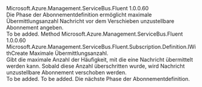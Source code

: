 <Type Name="IWithMessageMovedToDeadLetterSubscriptionOnMaxDeliveryCount" FullName="Microsoft.Azure.Management.ServiceBus.Fluent.Subscription.Definition.IWithMessageMovedToDeadLetterSubscriptionOnMaxDeliveryCount">
  <TypeSignature Language="C#" Value="public interface IWithMessageMovedToDeadLetterSubscriptionOnMaxDeliveryCount" />
  <TypeSignature Language="ILAsm" Value=".class public interface auto ansi abstract IWithMessageMovedToDeadLetterSubscriptionOnMaxDeliveryCount" />
  <TypeSignature Language="DocId" Value="T:Microsoft.Azure.Management.ServiceBus.Fluent.Subscription.Definition.IWithMessageMovedToDeadLetterSubscriptionOnMaxDeliveryCount" />
  <TypeSignature Language="VB.NET" Value="Public Interface IWithMessageMovedToDeadLetterSubscriptionOnMaxDeliveryCount" />
  <TypeSignature Language="F#" Value="type IWithMessageMovedToDeadLetterSubscriptionOnMaxDeliveryCount = interface" />
  <AssemblyInfo>
    <AssemblyName>Microsoft.Azure.Management.ServiceBus.Fluent</AssemblyName>
    <AssemblyVersion>1.0.0.60</AssemblyVersion>
  </AssemblyInfo>
  <Interfaces />
  <Docs>
    <summary>
            Die Phase der Abonnementdefinition ermöglicht maximale Übermittlungsanzahl Nachricht vor dem Verschieben unzustellbare Abonnement angeben.
            </summary>
    <remarks>To be added.</remarks>
  </Docs>
  <Members>
    <Member MemberName="WithMessageMovedToDeadLetterSubscriptionOnMaxDeliveryCount">
      <MemberSignature Language="C#" Value="public Microsoft.Azure.Management.ServiceBus.Fluent.Subscription.Definition.IWithCreate WithMessageMovedToDeadLetterSubscriptionOnMaxDeliveryCount (int deliveryCount);" />
      <MemberSignature Language="ILAsm" Value=".method public hidebysig newslot virtual instance class Microsoft.Azure.Management.ServiceBus.Fluent.Subscription.Definition.IWithCreate WithMessageMovedToDeadLetterSubscriptionOnMaxDeliveryCount(int32 deliveryCount) cil managed" />
      <MemberSignature Language="DocId" Value="M:Microsoft.Azure.Management.ServiceBus.Fluent.Subscription.Definition.IWithMessageMovedToDeadLetterSubscriptionOnMaxDeliveryCount.WithMessageMovedToDeadLetterSubscriptionOnMaxDeliveryCount(System.Int32)" />
      <MemberSignature Language="VB.NET" Value="Public Function WithMessageMovedToDeadLetterSubscriptionOnMaxDeliveryCount (deliveryCount As Integer) As IWithCreate" />
      <MemberSignature Language="F#" Value="abstract member WithMessageMovedToDeadLetterSubscriptionOnMaxDeliveryCount : int -&gt; Microsoft.Azure.Management.ServiceBus.Fluent.Subscription.Definition.IWithCreate" Usage="iWithMessageMovedToDeadLetterSubscriptionOnMaxDeliveryCount.WithMessageMovedToDeadLetterSubscriptionOnMaxDeliveryCount deliveryCount" />
      <MemberType>Method</MemberType>
      <AssemblyInfo>
        <AssemblyName>Microsoft.Azure.Management.ServiceBus.Fluent</AssemblyName>
        <AssemblyVersion>1.0.0.60</AssemblyVersion>
      </AssemblyInfo>
      <ReturnValue>
        <ReturnType>Microsoft.Azure.Management.ServiceBus.Fluent.Subscription.Definition.IWithCreate</ReturnType>
      </ReturnValue>
      <Parameters>
        <Parameter Name="deliveryCount" Type="System.Int32" />
      </Parameters>
      <Docs>
        <param name="deliveryCount">Maximale Übermittlungsanzahl.</param>
        <summary>
            Gibt die maximale Anzahl der Häufigkeit, mit die eine Nachricht übermittelt werden kann. Sobald diese Anzahl überschritten wurde, wird Nachricht unzustellbare Abonnement verschoben werden.
            </summary>
        <returns>To be added.</returns>
        <remarks>To be added.</remarks>
        <return>Die nächste Phase der Abonnementdefinition.</return>
      </Docs>
    </Member>
  </Members>
</Type>